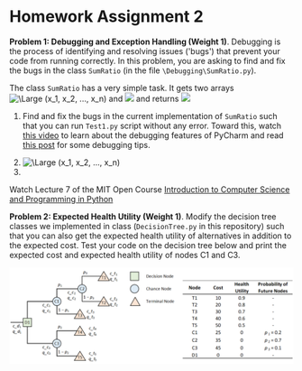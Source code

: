 # Homework Assignment 2

**Problem 1: Debugging and Exception Handling (Weight 1)**. Debugging is the process of 
identifying and resolving issues ('bugs') that prevent your code from running correctly.
In this problem, you are asking to find and fix the bugs 
in the class `SumRatio` (in the file `\Debugging\SumRatio.py`).

The class `SumRatio` has a very simple task. It gets two arrays 
<img src="https://latex.codecogs.com/svg.latex?\Large&space; (x_1, x_2, ..., x_n)" title="\Large (x_1, x_2, ..., x_n)" />
and 
<img src="https://latex.codecogs.com/svg.latex?\Large&space;(y_1, y_2, ..., y_n)" />
and returns 
<img src="https://latex.codecogs.com/svg.latex?\Large&space;(x_1/y_1, x_2/y_2, ..., x_n/y_n)."/>

1. Find and fix the bugs in the current implementation of `SumRatio` 
such that you can run `Test1.py` script without any error. 
Toward this, watch [this video](https://www.youtube.com/watch?v=QJtWxm12Eo0) 
to learn about the debugging features of PyCharm and read 
[this post](https://blog.hartleybrody.com/debugging-code-beginner/) for
some debugging tips. 

2. <img src="https://latex.codecogs.com/svg.latex?\Large&space; (x_1, x_2, ..., x_n)" title="\Large (x_1, x_2, ..., x_n)" />


3.   

Watch Lecture 7 of the MIT Open Course
 [Introduction to Computer Science and Programming in Python](https://ocw.mit.edu/courses/electrical-engineering-and-computer-science/6-0001-introduction-to-computer-science-and-programming-in-python-fall-2016/lecture-videos/lecture-7-testing-debugging-exceptions-and-assertions/)
 

**Problem 2: Expected Health Utility (Weight 1)**. 
Modify the decision tree classes we implemented in class 
(`DecisionTree.py` in this repository) such that 
you can also get the expected health utility of alternatives in addition to 
the expected cost. Test your code on the decision tree below and 
print the expected cost and expected health utility of nodes C1 and C3. 

![Alt text](DecisionTree/DecisionTree.png?raw=true "Test")


  